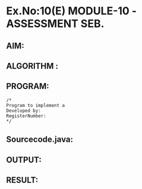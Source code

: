 # Ex.No:10(E)  MODULE-10 -ASSESSMENT SEB.

## AIM:

## ALGORITHM :


## PROGRAM:
 ```
/*
Program to implement a 
Developed by: 
RegisterNumber:  
*/
```

## Sourcecode.java:







## OUTPUT:



## RESULT:


